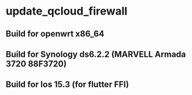 # update_qcloud_firewall

## Build for openwrt x86_64

## Build for Synology ds6.2.2 (MARVELL Armada 3720 88F3720)

## Build for Ios 15.3 (for flutter FFI)

